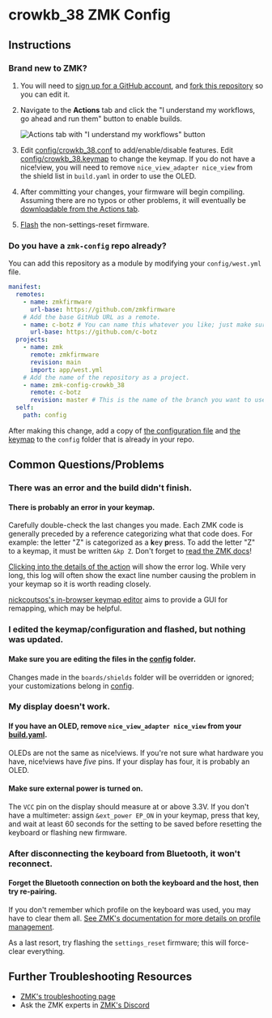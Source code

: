 # crowkb_38 ZMK Config

## Instructions

### Brand new to ZMK?

1. You will need to [sign up for a GitHub account](https://github.com/signup), and [fork this repository](https://docs.github.com/en/get-started/quickstart/fork-a-repo#forking-a-repository) so you can edit it.
2. Navigate to the **Actions** tab and click the "I understand my workflows, go ahead and run them" button to enable builds.

   ![Actions tab with "I understand my workflows" button](https://i.imgur.com/B7cTAE6.png)
3. Edit [config/crowkb_38.conf](config/crowkb_38.conf) to add/enable/disable features. Edit [config/crowkb_38.keymap](config/crowkb_38.keymap) to change the keymap. If you do not have a nice!view, you will need to remove `nice_view_adapter nice_view` from the shield list in `build.yaml` in order to use the OLED.
4. After committing your changes, your firmware will begin compiling. Assuming there are no typos or other problems, it will eventually be [downloadable from the Actions tab](https://zmk.dev/docs/user-setup#installing-the-firmware).
5. [Flash](https://zmk.dev/docs/user-setup#flashing-uf2-files) the non-settings-reset firmware.

### Do you have a `zmk-config` repo already?

You can add this repository as a module by modifying your `config/west.yml` file.

```yaml
manifest:
  remotes:
    - name: zmkfirmware
      url-base: https://github.com/zmkfirmware
    # Add the base GitHub URL as a remote.
    - name: c-botz # You can name this whatever you like; just make sure the "remote" below matches.
      url-base: https://github.com/c-botz
  projects:
    - name: zmk
      remote: zmkfirmware
      revision: main
      import: app/west.yml
    # Add the name of the repository as a project.
    - name: zmk-config-crowkb_38
      remote: c-botz
      revision: master # This is the name of the branch you want to use.
  self:
    path: config
```

After making this change, add a copy of [the configuration file](config/crowkb_38.conf) and [the keymap](config/crowkb_38.keymap) to the `config` folder that is already in your repo.

## Common Questions/Problems

### There was an error and the build didn't finish.

#### There is probably an error in your keymap.

Carefully double-check the last changes you made. Each ZMK code is generally preceded by a reference categorizing what that code does. For example: the letter "Z" is categorized as a **k**ey **p**ress. To add the letter "Z" to a keymap, it must be written `&kp Z`. Don't forget to [read the ZMK docs](https://zmk.dev/docs/features/keymaps)!

[Clicking into the details of the action](https://docs.github.com/en/actions/quickstart#viewing-your-workflow-results) will show the error log. While very long, this log will often show the exact line number causing the problem in your keymap so it is worth reading closely.

[nickcoutsos's in-browser keymap editor](https://nickcoutsos.github.io/keymap-editor) aims to provide a GUI for remapping, which may be helpful.

### I edited the keymap/configuration and flashed, but nothing was updated.

#### Make sure you are editing the files in the [config](config) folder.

Changes made in the `boards/shields` folder will be overridden or ignored; your customizations belong in [config](config).

### My display doesn't work.

#### If you have an OLED, remove `nice_view_adapter nice_view` from your [build.yaml](build.yaml).

OLEDs are not the same as nice!views. If you're not sure what hardware you have, nice!views have *five* pins. If your display has four, it is probably an OLED.

#### Make sure external power is turned on.

The `VCC` pin on the display should measure at or above 3.3V. If you don't have a multimeter: assign `&ext_power EP_ON` in your keymap, press that key, and wait at least 60 seconds for the setting to be saved before resetting the keyboard or flashing new firmware.

### After disconnecting the keyboard from Bluetooth, it won't reconnect.

#### Forget the Bluetooth connection on both the keyboard and the host, then try re-pairing.

If you don't remember which profile on the keyboard was used, you may have to clear them all. [See ZMK's documentation for more details on profile management](https://zmk.dev/docs/behaviors/bluetooth#bluetooth-pairing-and-profiles).

As a last resort, try flashing the `settings_reset` firmware; this will force-clear everything.

## Further Troubleshooting Resources

- [ZMK's troubleshooting page](https://zmk.dev/docs/troubleshooting)
- Ask the ZMK experts in [ZMK's Discord](https://zmk.dev/community/discord/invite)
